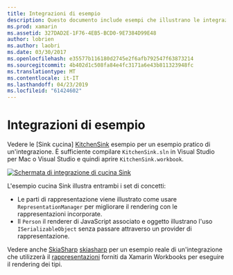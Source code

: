 ```yaml
---
title: Integrazioni di esempio
description: Questo documento include esempi che illustrano le integrazioni di Xamarin Workbooks. Esempi collegati funzionano con SkiaSharp e il rendering di rappresentazione.
ms.prod: xamarin
ms.assetid: 327DAD2E-1F76-4EB5-BCD0-9E7384D99E48
author: lobrien
ms.author: laobri
ms.date: 03/30/2017
ms.openlocfilehash: e35577b116180d2745e2f6afb792547f63873214
ms.sourcegitcommit: 4b402d1c508fa84e4fc3171a6e43b811323948fc
ms.translationtype: MT
ms.contentlocale: it-IT
ms.lasthandoff: 04/23/2019
ms.locfileid: "61424602"
---
```

# <a name="sample-integrations"></a>Integrazioni di esempio

Vedere le [Sink cucina] [ KitchenSink] esempio per un esempio pratico di un'integrazione. È sufficiente compilare `KitchenSink.sln` in Visual Studio per Mac o Visual Studio e quindi aprire `KitchenSink.workbook`.

[![Schermata di integrazione di cucina Sink](samples-images/kitchensinkintegrationscreenshot.png)](samples-images/kitchensinkintegrationscreenshot.png#lightbox)

L'esempio cucina Sink illustra entrambi i set di concetti:

* Le parti di rappresentazione viene illustrato come usare `RepresentationManager` per migliorare il rendering con le rappresentazioni incorporate.
* Il `Person` il renderer di JavaScript associato e oggetto illustrano l'uso `ISerializableObject` senza passare attraverso un provider di rappresentazione.

Vedere anche [SkiaSharp] [ skiasharp] per un esempio reale di un'integrazione che utilizzerà il [rappresentazioni](~/tools/workbooks/sdk/representations.md) forniti da Xamarin Workbooks per eseguire il rendering dei tipi.

[KitchenSink]: https://github.com/xamarin/Workbooks/tree/master/SDK/Samples/KitchenSink
[skiasharp]: https://github.com/mono/SkiaSharp/tree/master/source/SkiaSharp.Workbooks
